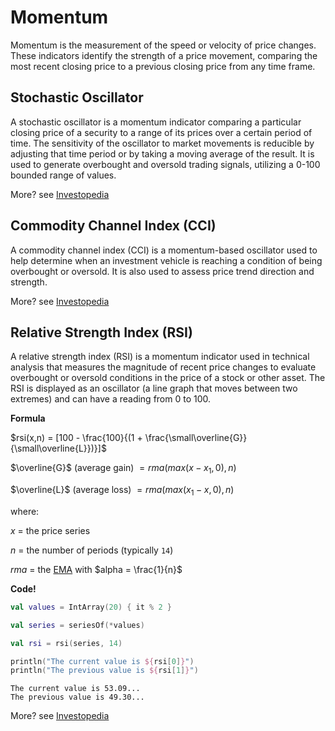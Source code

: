 # Momentum

Momentum is the measurement of the speed or velocity of price changes. These indicators identify the strength of a price movement, comparing the most recent closing price to a previous closing price from any time frame.

## Stochastic Oscillator

A stochastic oscillator is a momentum indicator comparing a particular closing price of a security to a range of its prices over a certain period of time. The sensitivity of the oscillator to market movements is reducible by adjusting that time period or by taking a moving average of the result. It is used to generate overbought and oversold trading signals, utilizing a 0-100 bounded range of values.

More? see [Investopedia](https://www.investopedia.com/terms/s/stochasticoscillator.asp)

## Commodity Channel Index (CCI)

A commodity channel index​ (CCI) is a momentum-based oscillator used to help determine when an investment vehicle is reaching a condition of being overbought or oversold. It is also used to assess price trend direction and strength.

More? see [Investopedia](https://www.investopedia.com/terms/c/commoditychannelindex.asp)

## Relative Strength Index (RSI)

A relative strength index (RSI) is a momentum indicator used in technical analysis that measures the magnitude of recent price changes to evaluate overbought or oversold conditions in the price of a stock or other asset. The RSI is displayed as an oscillator (a line graph that moves between two extremes) and can have a reading from 0 to 100.

**Formula**

$rsi(x,n) = [100 - \frac{100}{(1 + \frac{\small\overline{G}}{\small\overline{L}})}]$

$\overline{G}$ (average gain) $= rma(max(x - x_1, 0), n)$

$\overline{L}$ (average loss) $= rma(max(x_1 - x, 0), n)$

where:

$x$ = the price series

$n$ = the number of periods (typically `14`)

$rma$ = the [EMA](/trend?id=exponential-moving-average-ema) with $alpha = \frac{1}{n}$

**Code!**

```kotlin
val values = IntArray(20) { it % 2 }

val series = seriesOf(*values)

val rsi = rsi(series, 14)

println("The current value is ${rsi[0]}")
println("The previous value is ${rsi[1]}")
```

```output
The current value is 53.09...
The previous value is 49.30...
```

More? see [Investopedia](https://www.investopedia.com/terms/r/rsi.asp)